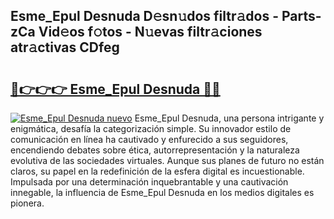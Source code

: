 ## Esme_Epul Desnuda D𝚎sn𝚞dos filtr𝚊dos - Parts-zCa Vid𝚎os f𝚘tos - N𝚞evas filtr𝚊ciones atr𝚊ctivas CDfeg

# <h2><a href="http://mbcx2k.tromn.icu/?c=Esme_Epul+Desnuda">🔗👉👉👉 Esme_Epul Desnuda 🔗🔗</a></h2>

[![Esme_Epul Desnuda nuevo](https://i.imgur.com/pEAQMta.gif)](http://mbcx2k.tromn.icu/?c=Esme_Epul+Desnuda)
Esme_Epul Desnuda, una persona intrigante y enigmática, desafía la categorización simple. Su innovador estilo de comunicación en línea ha cautivado y enfurecido a sus seguidores, encendiendo debates sobre ética, autorrepresentación y la naturaleza evolutiva de las sociedades virtuales. Aunque sus planes de futuro no están claros, su papel en la redefinición de la esfera digital es incuestionable. Impulsada por una determinación inquebrantable y una cautivación innegable, la influencia de Esme_Epul Desnuda en los medios digitales es pionera.
